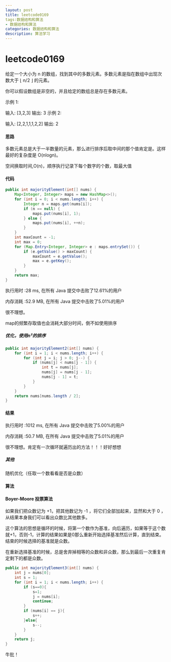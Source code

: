```yaml
---
layout: post
title: leetcode0169
tags:数据结构和算法
- 数据结构和算法
categories: 数据结构和算法
description: 算法学习
---
```

# leetcode0169

给定一个大小为 n 的数组，找到其中的多数元素。多数元素是指在数组中出现次数大于 ⌊ n/2 ⌋ 的元素。

你可以假设数组是非空的，并且给定的数组总是存在多数元素。

示例 1:

输入: [3,2,3]
输出: 3
示例 2:

输入: [2,2,1,1,1,2,2]
输出: 2



#### 思路

多数元素总是大于一半数量的元素，那么进行排序后取中间的那个值肯定是。这样最好的复杂度是 O(nlogn)。

空间换取时间,O(n)，顺序执行记录下每个数字的个数，取最大值

#### 代码

```java
public int majorityElement(int[] nums) {
    Map<Integer, Integer> maps = new HashMap<>();
    for (int i = 0; i < nums.length; i++) {
        Integer n = maps.get(nums[i]);
        if (n == null) {
            maps.put(nums[i], 1);
        } else {
            maps.put(nums[i], ++n);
        }
    }
    int maxCount = -1;
    int max = 0;
    for (Map.Entry<Integer, Integer> e : maps.entrySet()) {
        if (e.getValue() > maxCount) {
            maxCount = e.getValue();
            max = e.getKey();
        }
    }
    return max;
}
```

执行用时 :28 ms, 在所有 Java 提交中击败了12.61%的用户

内存消耗 :52.9 MB, 在所有 Java 提交中击败了5.01%的用户

很不理想。

map的频繁存取值也会消耗大部分时间，倒不如使用排序

##### 优化，使用n²的排序

```java
public int majorityElement2(int[] nums) {
    for (int i = 1; i < nums.length; i++) {
        for (int j = i; j > 0; j--) {
            if (nums[j] < nums[j - 1]) {
                int t = nums[j];
                nums[j] = nums[j - 1];
                nums[j - 1] = t;
            }
        }
    }
    return nums[nums.length / 2];
}
```

#### 结果

执行用时 :1012 ms, 在所有 Java 提交中击败了5.00%的用户

内存消耗 :50.7 MB, 在所有 Java 提交中击败了5.01%的用户

很不理想。肯定有一次循环就遍历出的方法！！！好好想想



##### 其他

随机优化（任取一个数看看是否是众数）



#### 算法

#### Boyer-Moore 投票算法

如果我们把众数记为 +1，把其他数记为 -1 ，将它们全部加起来，显然和大于 0 ，从结果本身我们可以看出众数比其他数多。

这个算法的思想是循环的时候，将第一个数作为基准，向后遍历，如果等于这个数就+1，否则-1，计算的结果如果是0那么重新开始选择基准然后计算，直到结束。结束的时候选择的基准就是众数。

在重新选择基准的时候，总是舍弃掉相等的众数和非众数，那么到最后一次重复肯定剩下的都是众数。

```java
public int majorityElement3(int[] nums) {
    int j = nums[0];
    int s = 1;
    for (int i = 1; i < nums.length; i++) {
        if (s==0){
            s=1;
            j = nums[i];
            continue;
        }
        if (nums[i] == j){
            s++;
        }else{
            s--;
        }
    }
    return j;
}
```

牛批！